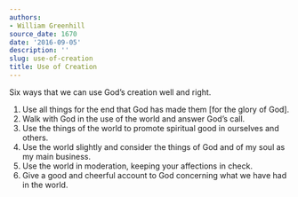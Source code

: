 ```yaml
---
authors:
- William Greenhill
source_date: 1670
date: '2016-09-05'
description: ''
slug: use-of-creation
title: Use of Creation
---
```

Six ways that we can use God’s creation well and right.

1. Use all things for the end that God has made them [for the glory of God].
2. Walk with God in the use of the world and answer God’s call.
3. Use the things of the world to promote spiritual good in ourselves and others.
4. Use the world slightly and consider the things of God and of my soul as my main business.
5. Use the world in moderation, keeping your affections in check.
6. Give a good and cheerful account to God concerning what we have had in the world.



